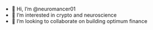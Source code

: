 - 👋 Hi, I’m @neuromancer01
- 👀 I’m interested in crypto and neuroscience
- 💞️ I’m looking to collaborate on building optimum finance

<!---
neuromancer01/neuromancer01 is a ✨ special ✨ repository because its `README.md` (this file) appears on your GitHub profile.
You can click the Preview link to take a look at your changes.
--->
